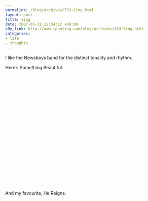 ```yaml
--- 
permalink: /blog/archives/553-Sing.html
layout: post
title: Sing
date: 2007-05-22 22:34:12 +08:00
s9y_link: http://www.iphoting.com/blog/archives/553-Sing.html
categories: 
- life
- thoughts
---
```

<p class="whiteline"><p>I like the Newsboys band for the distinct tonality and rhythm.</p>
</p><p class="break"><p>Here&#8217;s Something Beautiful.</p><p class="whiteline"><object width="425" height="350"><param name="movie" value="http://www.youtube.com/v/4OEmNhz7Ys4"></param><param name="wmode" value="transparent"></param><embed src="http://www.youtube.com/v/4OEmNhz7Ys4" type="application/x-shockwave-flash" wmode="transparent" width="425" height="350"></embed></object></p>
</p><p class="break"><p>And my favourite, He Reigns.</p><p class="break"><object width="425" height="350"><param name="movie" value="http://www.youtube.com/v/7mWoLzY-d7I"></param><param name="wmode" value="transparent"></param><embed src="http://www.youtube.com/v/7mWoLzY-d7I" type="application/x-shockwave-flash" wmode="transparent" width="425" height="350"></embed></object></p></p>
